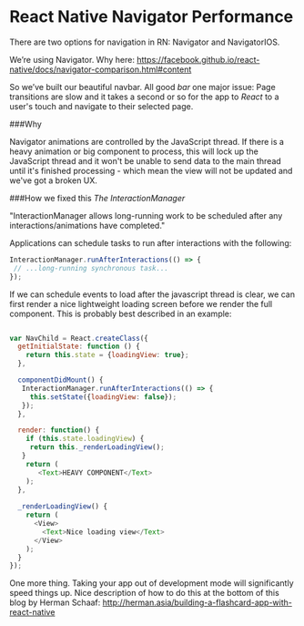 # React Native Navigator Performance

There are two options for navigation in RN: Navigator and NavigatorIOS.

We’re using Navigator. Why here:
https://facebook.github.io/react-native/docs/navigator-comparison.html#content

So we’ve built our beautiful navbar. All good *bar* one major issue: Page transitions are slow and it takes a second or so for the app to *React* to a user's touch and navigate to their selected page.

###Why

Navigator animations are controlled by the JavaScript thread. If there is a heavy animation or big component to process, this will lock up the JavaScript thread and it won't be unable to send data to the main thread until it's finished processing - which mean the view will not be updated and we've got a broken UX.

###How we fixed this
*The InteractionManager*

"InteractionManager allows long-running work to be scheduled after any interactions/animations have completed."

Applications can schedule tasks to run after interactions with the following:

```js
InteractionManager.runAfterInteractions(() => {
 // ...long-running synchronous task...
});
```

If we can schedule events to load after the javascript thread is clear, we can first render a nice lightweight loading screen before we render the full component. This is probably best described in an example:

```js

var NavChild = React.createClass({
  getInitialState: function () {
    return this.state = {loadingView: true};
  },

  componentDidMount() {
   InteractionManager.runAfterInteractions(() => {
     this.setState({loadingView: false});
   });
  },

  render: function() {
    if (this.state.loadingView) {
     return this._renderLoadingView();
   }
    return (
       <Text>HEAVY COMPONENT</Text>
    );
  },
  
  _renderLoadingView() {
    return (
      <View>
        <Text>Nice loading view</Text>
      </View>
    );
  }
});
```

One more thing. Taking your app out of development mode will significantly speed things up. Nice description of how to do this at the bottom of this blog by Herman Schaaf: http://herman.asia/building-a-flashcard-app-with-react-native

